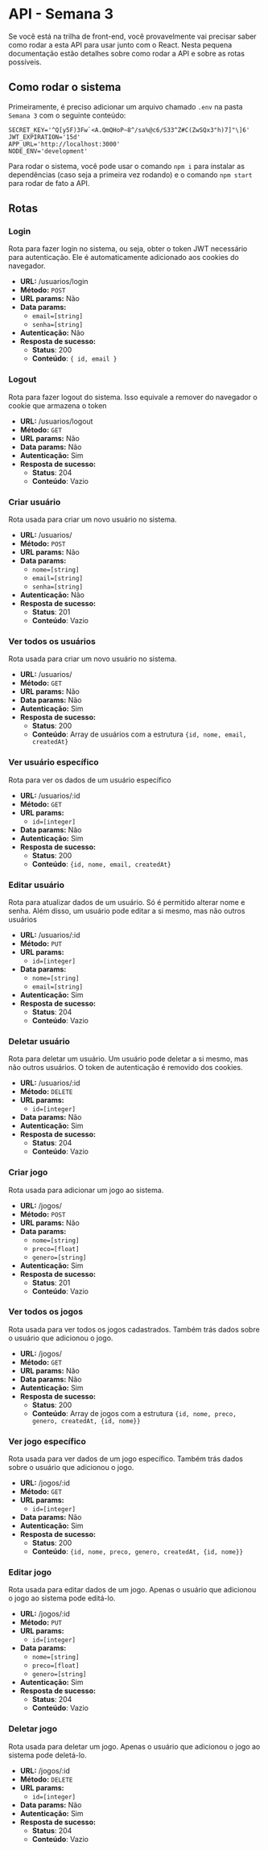 # API - Semana 3
Se você está na trilha de front-end, você provavelmente vai precisar saber como rodar a esta API para usar junto com o React. Nesta pequena documentação estão detalhes sobre como rodar a API e sobre as rotas possíveis.

## Como rodar o sistema
Primeiramente, é preciso adicionar um arquivo chamado `.env` na pasta `Semana 3` com o seguinte conteúdo:
```.env
SECRET_KEY='^Q[y5F)3Fw`<A.QmQHoP~8^/sa%@c6/S33^Z#C(ZwSQx3"h)7]"\]6'
JWT_EXPIRATION='15d'
APP_URL='http://localhost:3000'
NODE_ENV='development'
```

Para rodar o sistema, você pode usar o comando `npm i` para instalar as dependências (caso seja a primeira vez rodando) e o comando `npm start` para rodar de fato a API.

## Rotas
### Login
Rota para fazer login no sistema, ou seja, obter o token JWT necessário para autenticação. Ele é automaticamente adicionado aos cookies do navegador.

- **URL:** /usuarios/login
- **Método:** `POST`
- **URL params:** Não
- **Data params:**
    - `email=[string]`
    - `senha=[string]`
- **Autenticação:** Não
- **Resposta de sucesso:**
    - **Status**: 200
    - **Conteúdo**: `{ id, email }`

### Logout
Rota para fazer logout do sistema. Isso equivale a remover do navegador o cookie que armazena o token 

- **URL:** /usuarios/logout
- **Método:** `GET`
- **URL params:** Não
- **Data params:** Não
- **Autenticação:** Sim
- **Resposta de sucesso:**
    - **Status**: 204
    - **Conteúdo**: Vazio

### Criar usuário
Rota usada para criar um novo usuário no sistema.

- **URL:** /usuarios/
- **Método:** `POST`
- **URL params:** Não
- **Data params:**
    - `nome=[string]`
    - `email=[string]`
    - `senha=[string]`
- **Autenticação:** Não
- **Resposta de sucesso:**
    - **Status**: 201
    - **Conteúdo**: Vazio
 
### Ver todos os usuários
Rota usada para criar um novo usuário no sistema.

- **URL:** /usuarios/
- **Método:** `GET`
- **URL params:** Não
- **Data params:** Não
- **Autenticação:** Sim
- **Resposta de sucesso:**
    - **Status**: 200
    - **Conteúdo**: Array de usuários com a estrutura `{id, nome, email, createdAt}`

### Ver usuário específico
Rota para ver os dados de um usuário específico

- **URL:** /usuarios/:id
- **Método:** `GET`
- **URL params:** 
    - `id=[integer]` 
- **Data params:** Não
- **Autenticação:** Sim
- **Resposta de sucesso:**
    - **Status**: 200
    - **Conteúdo**: `{id, nome, email, createdAt}`

### Editar usuário
Rota para atualizar dados de um usuário. Só é permitido alterar nome e senha. Além disso, um usuário pode editar a si mesmo, mas não outros usuários

- **URL:** /usuarios/:id
- **Método:** `PUT`
- **URL params:** 
    - `id=[integer]` 
- **Data params:**
    - `nome=[string]` 
    - `email=[string]` 
- **Autenticação:** Sim
- **Resposta de sucesso:**
    - **Status**: 204
    - **Conteúdo**: Vazio

### Deletar usuário
Rota para deletar um usuário. Um usuário pode deletar a si mesmo, mas não outros usuários. O token de autenticação é removido dos cookies.

- **URL:** /usuarios/:id
- **Método:** `DELETE`
- **URL params:** 
    - `id=[integer]`
- **Data params:** Não 
- **Autenticação:** Sim
- **Resposta de sucesso:**
    - **Status**: 204
    - **Conteúdo**: Vazio

### Criar jogo
Rota usada para adicionar um jogo ao sistema.

- **URL:** /jogos/
- **Método:** `POST`
- **URL params:** Não
- **Data params:**
    - `nome=[string]`
    - `preco=[float]`
    - `genero=[string]`
- **Autenticação:** Sim
- **Resposta de sucesso:**
    - **Status**: 201
    - **Conteúdo**: Vazio

### Ver todos os jogos
Rota usada para ver todos os jogos cadastrados. Também trás dados sobre o usuário que adicionou o jogo.

- **URL:** /jogos/
- **Método:** `GET`
- **URL params:** Não
- **Data params:** Não
- **Autenticação:** Sim
- **Resposta de sucesso:**
    - **Status**: 200
    - **Conteúdo**: Array de jogos com a estrutura `{id, nome, preco, genero, createdAt, {id, nome}}`

### Ver jogo específico
Rota usada para ver dados de um jogo específico. Também trás dados sobre o usuário que adicionou o jogo.

- **URL:** /jogos/:id
- **Método:** `GET`
- **URL params:**
    - `id=[integer]` 
- **Data params:** Não
- **Autenticação:** Sim
- **Resposta de sucesso:**
    - **Status**: 200
    - **Conteúdo**:  `{id, nome, preco, genero, createdAt, {id, nome}}`

### Editar jogo
Rota usada para editar dados de um jogo. Apenas o usuário que adicionou o jogo ao sistema pode editá-lo.

- **URL:** /jogos/:id
- **Método:** `PUT`
- **URL params:**
    - `id=[integer]` 
- **Data params:**
    - `nome=[string]`
    - `preco=[float]`
    - `genero=[string]`
- **Autenticação:** Sim
- **Resposta de sucesso:**
    - **Status**: 204
    - **Conteúdo**: Vazio

### Deletar jogo
Rota usada para deletar um jogo. Apenas o usuário que adicionou o jogo ao sistema pode deletá-lo.

- **URL:** /jogos/:id
- **Método:** `DELETE`
- **URL params:**
    - `id=[integer]` 
- **Data params:** Não
- **Autenticação:** Sim
- **Resposta de sucesso:**
    - **Status**: 204
    - **Conteúdo**: Vazio
